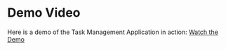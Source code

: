 # Demo Video

Here is a demo of the Task Management Application in action:
[Watch the Demo](https://youtu.be/PTPkTC3WC3I)
